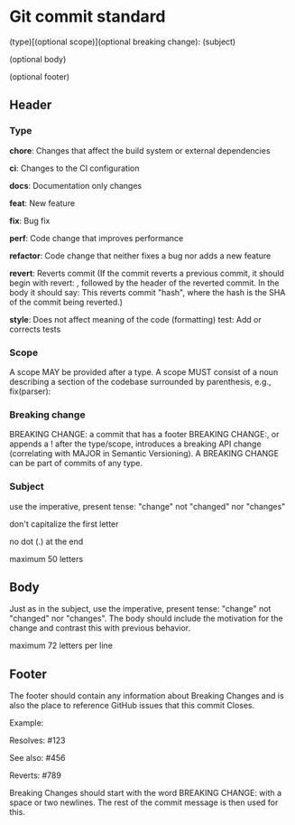 # Git commit standard
(type)[(optional scope)](optional breaking change): (subject) 

(optional body) 

(optional footer) 

## Header
### Type
**chore**: Changes that affect the build system or external dependencies

**ci**: Changes to the CI configuration

**docs**: Documentation only changes

**feat**: New feature

**fix**: Bug fix

**perf**: Code change that improves performance

**refactor**: Code change that neither fixes a bug nor adds a new feature

**revert**: Reverts commit (If the commit reverts a previous commit, it should begin with revert: , followed by the header of the reverted commit. In the body it should say: This reverts commit "hash", where the hash is the SHA of the commit being reverted.)

**style**: Does not affect meaning of the code (formatting)
test: Add or corrects tests

### Scope
A scope MAY be provided after a type. A scope MUST consist of a noun describing a section of the codebase surrounded by parenthesis, e.g., fix(parser):
### Breaking change
BREAKING CHANGE: a commit that has a footer BREAKING CHANGE:, or appends a ! after the type/scope, introduces a breaking API change (correlating with MAJOR in Semantic Versioning). A BREAKING CHANGE can be part of commits of any type.
### Subject
use the imperative, present tense: "change" not "changed" nor "changes"

don't capitalize the first letter

no dot (.) at the end

maximum 50 letters
## Body
Just as in the subject, use the imperative, present tense: "change" not "changed" nor "changes". The body should include the motivation for the change and contrast this with previous behavior.

maximum 72 letters per line
## Footer
The footer should contain any information about Breaking Changes and is also the place to reference GitHub issues that this commit Closes.

Example:

Resolves: #123

See also: #456

Reverts: #789

Breaking Changes should start with the word BREAKING CHANGE: with a space or two newlines. The rest of the commit message is then used for this.
